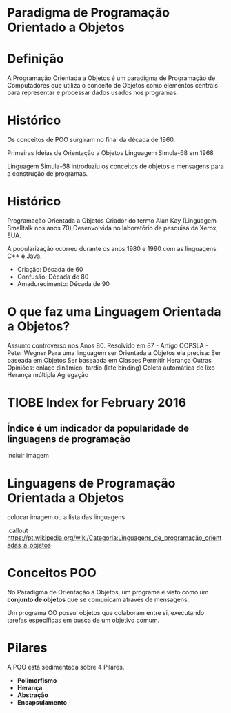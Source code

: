 <!SLIDE section center>
# Paradigma de Programação Orientado a Objetos

<!SLIDE>
# Definição
A Programação Orientada a Objetos é um paradigma de Programação de Computadores que utiliza o  conceito de Objetos como elementos centrais para representar e processar dados usados nos programas.


<!SLIDE>
# Histórico
Os conceitos de POO surgiram no final da década de 1960.

Primeiras Ideias de Orientação a Objetos
Linguagem Simula-68  em 1968

Linguagem Simula-68 introduziu os conceitos de objetos e mensagens para a construção de programas.



<!SLIDE>
# Histórico

Programação Orientada a Objetos
	Criador do termo
Alan Kay (Linguagem Smalltalk nos anos 70)
Desenvolvida no laboratório de pesquisa da Xerox, EUA.

A popularização ocorreu durante os anos 1980 e 1990 com
as linguagens C++ e Java.


 * Criação: Década de 60
 * Confusão: Década de 80
 * Amadurecimento: Década de 90


<!SLIDE>
# O que faz uma Linguagem Orientada a Objetos?

Assunto controverso nos Anos 80.
Resolvido em 87 - Artigo OOPSLA - Peter Wegner
Para uma linguagem ser Orientada a Objetos ela precisa:
Ser baseada em Objetos
Ser baseaada em Classes
Permitir Herança
Outras Opiniões:
enlaçe dinâmico, tardio (late binding)
Coleta automática de lixo
Herança múltipla
Agregação

<!SLIDE>
# TIOBE Index for February 2016
## Índice é um indicador da popularidade de linguagens de programação

incluir imagem

<!SLIDE>
# Linguagens de Programação Orientada a Objetos

colocar imagem ou a lista das linguagens

.callout https://pt.wikipedia.org/wiki/Categoria:Linguagens_de_programação_orientadas_a_objetos


<!SLIDE>
# Conceitos POO

No Paradigma de Orientação a Objetos, um programa é visto como um **conjunto de objetos** que se comunicam através de mensagens.

Um programa OO possui objetos que colaboram entre si, executando tarefas específicas em busca de um objetivo comum.



<!SLIDE>
# Pilares
A POO está sedimentada sobre 4 Pilares.

* **Polimorfismo**
* **Herança**
* **Abstração**
* **Encapsulamento**

<!SLIDE>
#

<!SLIDE>
#

<!SLIDE>
#

<!SLIDE>
#

<!SLIDE>
#

<!SLIDE>
#

<!SLIDE>
#

<!SLIDE>
#

<!SLIDE>
#

<!SLIDE>
#

<!SLIDE>
#

<!SLIDE>
#

<!SLIDE>
#

<!SLIDE>
#


